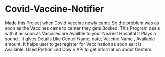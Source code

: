 # Covid-Vaccine-Notifier
Made this Project when Covid Vaccine newly came. So the problem was as soon as the Vaccines came to center they gets Booked. 
This Program deals with it as soon as Vaccines are Availble to your Nearest Hospital It Plays a sound . It gives Details Like Center Name, date, Vaccine Name , Available amount. It helps user to get register for Vaccination as soon as it is Available. Used Python and Cowin API to get information about Centers.
